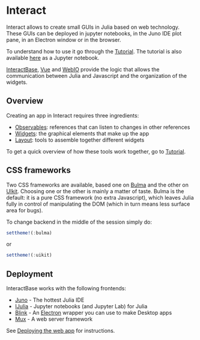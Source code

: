 # Interact

Interact allows to create small GUIs in Julia based on web technology. These GUIs can be deployed in jupyter notebooks, in the Juno IDE plot pane, in an Electron window or in the browser.

To understand how to use it go through the [Tutorial](@ref). The tutorial is also available [here](https://github.com/JuliaGizmos/Interact.jl/blob/master/doc/notebooks/tutorial.ipynb) as a Jupyter notebook.

[InteractBase](https://github.com/piever/InteractBase.jl), [Vue](https://github.com/JuliaGizmos/Vue.jl) and [WebIO](https://github.com/JuliaGizmos/WebIO.jl) provide the logic that allows the communication between Julia and Javascript and the organization of the widgets.

## Overview

Creating an app in Interact requires three ingredients:

- [Observables](@ref): references that can listen to changes in other references
- [Widgets](@ref): the graphical elements that make up the app
- [Layout](@ref): tools to assemble together different widgets

To get a quick overview of how these tools work together, go to [Tutorial](@ref).

## CSS frameworks

Two CSS frameworks are available, based one on [Bulma](https://bulma.io/) and the other on [UIkit](https://getuikit.com/). Choosing one or the other is mainly a matter of taste. Bulma is the default: it is a pure CSS framework (no extra Javascript), which leaves Julia fully in control of manipulating the DOM (which in turn means less surface area for bugs).

To change backend in the middle of the session simply do:

```julia
settheme!(:bulma)
```

or

```julia
settheme!(:uikit)
```

## Deployment

InteractBase works with the following frontends:

- [Juno](http://junolab.org) - The hottest Julia IDE
- [IJulia](https://github.com/JuliaLang/IJulia.jl) - Jupyter notebooks (and Jupyter Lab) for Julia
- [Blink](https://github.com/JunoLab/Blink.jl) - An [Electron](http://electron.atom.io/) wrapper you can use to make Desktop apps
- [Mux](https://github.com/JuliaWeb/Mux.jl) - A web server framework


See [Deploying the web app](@ref) for instructions.
